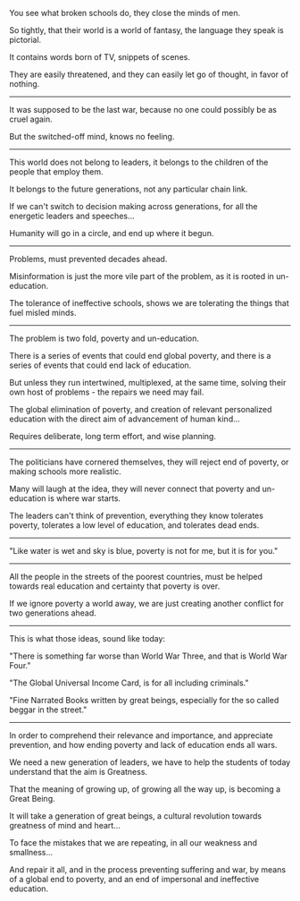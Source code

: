 You see what broken schools do,
they close the minds of men.

So tightly, that their world is a world of fantasy,
the language they speak is pictorial.

It contains words born of TV,
snippets of scenes.

They are easily threatened,
and they can easily let go of thought, in favor of nothing.

---

It was supposed to be the last war,
because no one could possibly be as cruel again.

But the switched-off mind,
knows no feeling.

---

This world does not belong to leaders,
it belongs to the children of the people that employ them.

It belongs to the future generations,
not any particular chain link.

If we can't switch to decision making across generations,
for all the energetic leaders and speeches...

Humanity will go in a circle,
and end up where it begun.

---

Problems,
must prevented decades ahead.

Misinformation is just the more vile part of the problem,
as it is rooted in un-education.

The tolerance of ineffective schools,
shows we are tolerating the things that fuel misled minds.

---

The problem is two fold,
poverty and un-education.

There is a series of events that could end global poverty,
and there is a series of events that could end lack of education.

But unless they run intertwined, multiplexed,
at the same time, solving their own host of problems - the repairs we need may fail.

The global elimination of poverty,
and creation of relevant personalized education with the direct aim of advancement of human kind...

Requires deliberate, long term effort,
and wise planning.

---

The politicians have cornered themselves,
they will reject end of poverty, or making schools more realistic.

Many will laugh at the idea,
they will never connect that poverty and un-education is where war starts.

The leaders can't think of prevention,
everything they know tolerates poverty, tolerates a low level of education, and tolerates dead ends.

---

"Like water is wet and sky is blue,
poverty is not for me, but it is for you."

---


All the people in the streets of the poorest countries,
must be helped towards real education and certainty that poverty is over.

If we ignore poverty a world away,
we are just creating another conflict for two generations ahead.

---

This is what those ideas,
sound like today:

"There is something far worse than World War Three,
and that is World War Four."

"The Global Universal Income Card,
is for all including criminals."

"Fine Narrated Books written by great beings,
especially for the so called beggar in the street."

---

In order to comprehend their relevance and importance,
and appreciate prevention, and how ending poverty and lack of education ends all wars.

We need a new generation of leaders,
we have to help the students of today understand that the aim is Greatness.

That the meaning of growing up, of growing all the way up,
is becoming a Great Being.

It will take a generation of great beings,
a cultural revolution towards greatness of mind and heart...

To face the mistakes that we are repeating,
in all our weakness and smallness...

And repair it all, and in the process preventing suffering and war,
by means of a global end to poverty, and an end of impersonal and ineffective education.
